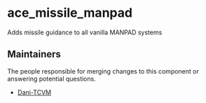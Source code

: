 ace_missile_manpad
===================

Adds missile guidance to all vanilla MANPAD systems 


## Maintainers

The people responsible for merging changes to this component or answering potential questions.

- [Dani-TCVM](https://github.com/TheCandianVendingMachine)

